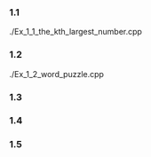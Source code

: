 ### 1.1

./Ex_1_1_the_kth_largest_number.cpp

### 1.2

./Ex_1_2_word_puzzle.cpp

### 1.3

### 1.4

### 1.5


